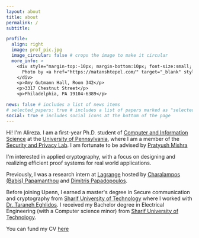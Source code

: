 ```yaml
---
layout: about
title: about
permalink: /
subtitle:

profile:
  align: right
  image: prof_pic.jpg
  image_circular: false # crops the image to make it circular
  more_info: >
    <div style="margin-top:-10px; margin-bottom:10px; font-size:small; color:gray;">
      Photo by <a href="https://matanshtepel.com/" target="_blank" style="color:gray;">Matan</a>
    </div>
    <p>Amy Gutmann Hall, Room 342</p>
    <p>3317 Chestnut Street</p>
    <p>Philadelphia, PA 19104-6389</p>

news: false # includes a list of news items
# selected_papers: true # includes a list of papers marked as "selected={true}"
social: true # includes social icons at the bottom of the page
---
```


Hi! I'm Alireza. I am a first-year Ph.D. student of [Computer and Information Science](https://www.cis.upenn.edu/) at the [University of Pennsylvania](https://www.upenn.edu/), where I am a member of the [Security and Privacy Lab](https://splab.cis.upenn.edu/). I am fortunate to be advised by [Pratyush Mishra](https://pratyushmishra.com/)

I'm interested in applied cryptography, with a focus on designing and realizing efficient proof systems for real world applications.

Previously, I was a research intern at [Lagrange](https://www.lagrange.dev/) hosted by [Charalampos (Babis) Papamanthou](https://www.cs.yale.edu/homes/cpap/) and [Dimitris Papadopoulos](https://www.cse.ust.hk/~dipapado/).

Before joining Upenn, I earned a master's degree in Secure communication and cryptography from [Sharif University of Technology](https://en.sharif.ir/) where I worked with [Dr. Taraneh Eghlidos](https://sharif.edu/~teghlidos/). I received my Bachelor degree in Electrical Engineering (with a Computer science minor) from [Sharif University of Technology](https://en.sharif.ir/).

You can fund my CV [here](assets/pdf/cv.pdf)
